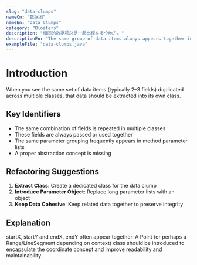```yaml
---
slug: "data-clumps"
nameCn: "数据团"
nameEn: "Data Clumps"
category: "Bloaters"
description: "相同的数据项总是一起出现在多个地方。"
descriptionEn: "The same group of data items always appears together in multiple places."
exampleFile: "data-clumps.java"
---
```


# Introduction

When you see the same set of data items (typically 2–3 fields) duplicated across multiple classes, that data should be extracted into its own class.

## Key Identifiers

- The same combination of fields is repeated in multiple classes
- These fields are always passed or used together
- The same parameter grouping frequently appears in method parameter lists
- A proper abstraction concept is missing

## Refactoring Suggestions

1. **Extract Class**: Create a dedicated class for the data clump
2. **Introduce Parameter Object**: Replace long parameter lists with an object
3. **Keep Data Cohesive**: Keep related data together to preserve integrity

## Explanation

startX, startY and endX, endY often appear together. A Point (or perhaps a Range/LineSegment depending on context) class should be introduced to encapsulate the coordinate concept and improve readability and maintainability.